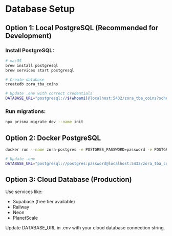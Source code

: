 # Database Setup

## Option 1: Local PostgreSQL (Recommended for Development)

### Install PostgreSQL:
```bash
# macOS
brew install postgresql
brew services start postgresql

# Create database
createdb zora_tba_coins

# Update .env with correct credentials
DATABASE_URL="postgresql://$(whoami)@localhost:5432/zora_tba_coins?schema=public"
```

### Run migrations:
```bash
npx prisma migrate dev --name init
```

## Option 2: Docker PostgreSQL
```bash
docker run --name zora-postgres -e POSTGRES_PASSWORD=password -e POSTGRES_DB=zora_tba_coins -p 5432:5432 -d postgres:15

# Update .env
DATABASE_URL="postgresql://postgres:password@localhost:5432/zora_tba_coins?schema=public"
```

## Option 3: Cloud Database (Production)
Use services like:
- Supabase (free tier available)
- Railway
- Neon
- PlanetScale

Update DATABASE_URL in .env with your cloud database connection string.
